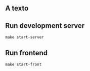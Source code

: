 ## A texto

## Run development server
```
make start-server
```
## Run frontend
```
make start-front
```